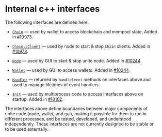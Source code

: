 # Internal c++ interfaces

The following interfaces are defined here:

* [`Chain`](chain.h) — used by wallet to access blockchain and mempool state. Added in [#10973](https://github.com/unite/unite/pull/10973).

* [`Chain::Client`](chain.h) — used by node to start & stop `Chain` clients. Added in [#10973](https://github.com/unite/unite/pull/10973).

* [`Node`](node.h) — used by GUI to start & stop unite node. Added in [#10244](https://github.com/unite/unite/pull/10244).

* [`Wallet`](wallet.h) — used by GUI to access wallets. Added in [#10244](https://github.com/unite/unite/pull/10244).

* [`Handler`](handler.h) — returned by `handleEvent` methods on interfaces above and used to manage lifetimes of event handlers.

* [`Init`](init.h) — used by multiprocess code to access interfaces above on startup. Added in [#10102](https://github.com/unite/unite/pull/10102).

The interfaces above define boundaries between major components of unite code (node, wallet, and gui), making it possible for them to run in different processes, and be tested, developed, and understood independently. These interfaces are not currently designed to be stable or to be used externally.
